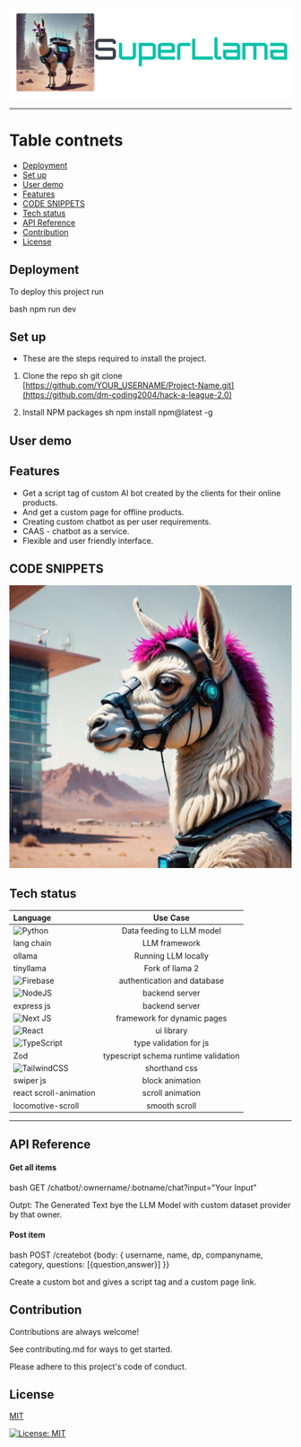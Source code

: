 <img src="Blank diagram.png">

----

# Table contnets 
* [Deployment](#deployment)
* [Set up](#set-up)
* [User demo](#user-demo)
* [Features](#features)
* [CODE SNIPPETS](#code-snippets)
* [Tech status](#tech-status)
* [API Reference](#api-reference)
* [Contribution](#contribution)
* [License](#license)


## Deployment

To deploy this project run

bash
  npm run dev


## Set up
- These are the steps required to install the project.
1. Clone the repo
   sh
   git clone [https://github.com/YOUR_USERNAME/Project-Name.git](https://github.com/dm-coding2004/hack-a-league-2.0)
   
2. Install NPM packages
   sh
   npm install npm@latest -g
   

## User demo
    
## Features
* Get a script tag of custom AI bot created by the clients for their online products.
* And get a custom page for offline products.
* Creating custom chatbot as per user requirements.
* CAAS - chatbot as a service.
* Flexible and user friendly interface.
  

## CODE SNIPPETS
<img src="snip.jpg">

## Tech status
|Language|        Use Case                         |
|:-------|:-------------------------------:|
|![Python](https://img.shields.io/badge/python-3670A0?style=for-the-badge&logo=python&logoColor=ffdd54)|  Data feeding to LLM model|
|lang chain | LLM framework|
|ollama |    Running LLM locally|
|tinyllama|  Fork of llama 2|
|![Firebase](https://img.shields.io/badge/firebase-%23039BE5.svg?style=for-the-badge&logo=firebase)|   authentication and database|
|![NodeJS](https://img.shields.io/badge/node.js-6DA55F?style=for-the-badge&logo=node.js&logoColor=white)| backend server|
|express js| backend server|
|![Next JS](https://img.shields.io/badge/Next-black?style=for-the-badge&logo=next.js&logoColor=white)|  framework for dynamic pages|
|![React](https://img.shields.io/badge/react-%2320232a.svg?style=for-the-badge&logo=react&logoColor=%2361DAFB)|   ui library |
|![TypeScript](https://img.shields.io/badge/typescript-%23007ACC.svg?style=for-the-badge&logo=typescript&logoColor=white)|  type validation for js|
|Zod |  typescript schema runtime validation|
|![TailwindCSS](https://img.shields.io/badge/tailwindcss-%2338B2AC.svg?style=for-the-badge&logo=tailwind-css&logoColor=white)|  shorthand css|
|swiper js|  block animation|
|react scroll-animation|  scroll animation|
|locomotive-scroll|   smooth scroll|
----

## API Reference

#### Get all items

bash
  GET /chatbot/:ownername/:botname/chat?input="Your Input"


Outpt: The Generated Text bye the LLM Model with custom dataset provider by that owner.

#### Post item

bash
  POST /createbot {body: {
username,
name,
dp,
companyname,
category,
questions: [{question,answer}]
}}


Create a custom bot and gives a script tag and a custom page link.


## Contribution

Contributions are always welcome!

See contributing.md for ways to get started.

Please adhere to this project's code of conduct.


## License

[MIT](https://choosealicense.com/licenses/mit/)

[![License: MIT](https://img.shields.io/badge/License-MIT-yellow.svg)](https://opensource.org/licenses/MIT)
